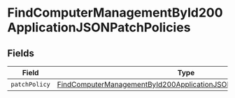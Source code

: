 # FindComputerManagementById200ApplicationJSONPatchPolicies


## Fields

| Field                                                                                                                                                                   | Type                                                                                                                                                                    | Required                                                                                                                                                                | Description                                                                                                                                                             |
| ----------------------------------------------------------------------------------------------------------------------------------------------------------------------- | ----------------------------------------------------------------------------------------------------------------------------------------------------------------------- | ----------------------------------------------------------------------------------------------------------------------------------------------------------------------- | ----------------------------------------------------------------------------------------------------------------------------------------------------------------------- |
| `patchPolicy`                                                                                                                                                           | [FindComputerManagementById200ApplicationJSONPatchPoliciesPatchPolicy](../../models/operations/findcomputermanagementbyid200applicationjsonpatchpoliciespatchpolicy.md) | :heavy_minus_sign:                                                                                                                                                      | N/A                                                                                                                                                                     |